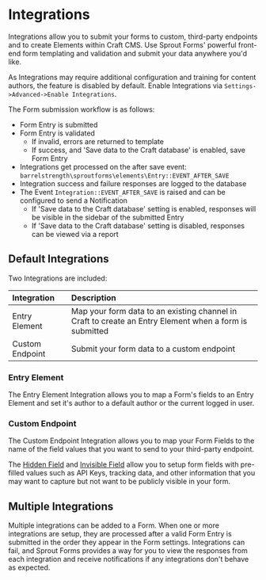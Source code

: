 # Integrations

Integrations allow you to submit your forms to custom, third-party endpoints and to create Elements within Craft CMS. Use Sprout Forms' powerful front-end form templating and validation and submit your data anywhere you'd like.   

As Integrations may require additional configuration and training for content authors, the feature is disabled by default. Enable Integrations via `Settings->Advanced->Enable Integrations`.

The Form submission workflow is as follows:

- Form Entry is submitted
- Form Entry is validated
    - If invalid, errors are returned to template
    - If success, and 'Save data to the Craft database' is enabled, save Form Entry
- Integrations get processed on the after save event: `barrelstrength\sproutforms\elements\Entry::EVENT_AFTER_SAVE`
- Integration success and failure responses are logged to the database
- The Event `Integration::EVENT_AFTER_SAVE` is raised and can be configured to send a Notification 
    - If 'Save data to the Craft database' setting is enabled, responses will be visible in the sidebar of the submitted Entry   
    - If 'Save data to the Craft database' setting is disabled, responses can be viewed via a report
    
## Default Integrations

Two Integrations are included:

| Integration | Description |
|:----------- |:----------- |
| Entry Element | Map your form data to an existing channel in Craft to create an Entry Element when a form is submitted |
| Custom Endpoint | Submit your form data to a custom endpoint |

### Entry Element

The Entry Element Integration allows you to map a Form's fields to an Entry Element and set it's author to a default author or the current logged in user. 

### Custom Endpoint

The Custom Endpoint Integration allows you to map your Form Fields to the name of the field values that you want to send to your third-party endpoint.

The [Hidden Field](./hidden-field.md) and [Invisible Field](./invisible-field.md) allow you to setup form fields with pre-filled values such as API Keys, tracking data, and other information that you may want to capture but not want to be publicly visible in your form.

## Multiple Integrations

Multiple integrations can be added to a Form. When one or more integrations are setup, they are processed after a valid Form Entry is submitted in the order they appear in the Form settings. Integrations can fail, and Sprout Forms provides a way for you to view the responses from each integration and receive notifications if any integrations don't behave as expected. 